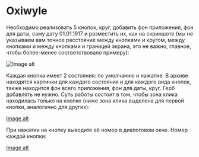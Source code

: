 # Oxiwyle

Необходимо реализовать 5 кнопок, круг, добавить фон приложения, фон для даты, саму дату 01.01.1917 и разместить их, как на скриншоте (мы не указываем вам точное расстояние между кнопками и кругом, между кнопками и между кнопками и границей экрана, это не важно, главное, чтобы более-менее соответствовало примеру):

![Image alt](https://user-images.githubusercontent.com/25371495/57569217-6aa92900-73fa-11e9-8bef-2665c0555b88.png)

Каждая кнопка имеет 2 состояния: по умолчанию и нажатие. В архиве находятся картинки для каждого состояния и для каждого вида кнопок, также находится фон всего приложения, фон для даты, круг. Герб добавлять не нужно.
Суть работы состоит в том, чтобы зона клика находилась только на кнопке (ниже зона клика выделена для первой кнопки, аналогично для других):

[Image alt](https://user-images.githubusercontent.com/25371495/57569217-6aa92900-73fa-11e9-8bef-2665c0555b88.png)

При нажатии на кнопку выводите её номер в диалоговом окне. Номер каждой кнопки:

[Image alt](https://user-images.githubusercontent.com/25371495/57569217-6aa92900-73fa-11e9-8bef-2665c0555b88.png)
